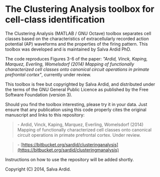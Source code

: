 # The Clustering Analysis toolbox for cell-class identification

The Clustering Analysis (MATLAB / GNU Octave) toolbox separates cell classes based on the characteristics of extracellularly recorded action potential (AP) waveforms and the properties of the firing pattern. This toolbox was developed and is maintained by Salva Ardid PhD.

The code reproduces Figures 3-6 of the paper: *"Ardid, Vinck, Kaping, Marquez, Everling, Womelsdorf (2014) Mapping of functionally characterized cell classes onto canonical circuit operations in primate prefrontal cortex"*, currently under review.

This toolbox is free but copyrighted by Salva Ardid, and distributed under the terms of the GNU General Public Licence as published by the Free Software Foundation (version 3).

Should you find the toolbox interesting, please try it in your data. Just ensure that any publication using this code properly cites the original manuscript and links to this repository:

> \- Ardid, Vinck, Kaping, Marquez, Everling, Womelsdorf (2014) Mapping of functionally characterized cell classes onto canonical circuit operations in primate prefrontal cortex. Under review.

> \- [https://bitbucket.org/sardid/clusteringanalysis](https://bitbucket.org/sardid/clusteringmanalysis)

Instructions on how to use the repository will be added shortly.

Copyright (C) 2014, Salva Ardid.
